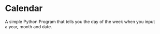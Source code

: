 # Calendar
A simple Python Program that tells you the day of the week when you input a year, month and date.
